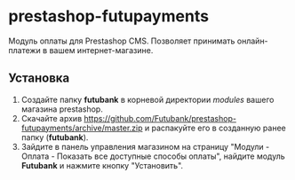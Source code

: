 # prestashop-futupayments

Модуль оплаты для Prestashop CMS. Позволяет принимать онлайн-платежи в вашем интернет-магазине.

## Установка ##

1. Создайте папку __futubank__ в корневой директории _modules_ вашего магазина prestashop.
1. Скачайте архив https://github.com/Futubank/prestashop-futupayments/archive/master.zip и распакуйте его в созданную ранее папку (__futubank__).
1. Зайдите в панель управления магазином на страницу "Модули - Оплата - Показать все доступные способы оплаты", найдите модуль __Futubank__ и нажмите кнопку "Установить".
